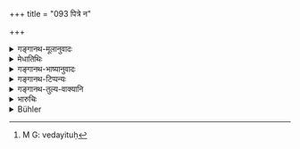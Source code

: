 +++
title = "093 पित्रे न"

+++

<details><summary>गङ्गानथ-मूलानुवादः</summary>

When a man takes away a maiden who has reached puberty, he shall pay no nuptial fee to the father,—who would fall off from his ownership by reason of thwarting her menses.—(93)
</details>

<details><summary>मेधातिथिः</summary>

[^२४६]:
     M G DK: hi

शुल्कदेयाया ऋतुमत्याः शुल्कनिरोधो ऽयम् । **स च स्वाम्याद् अतिक्रामेत्** । "बाल्ये पितुर् वशे तिष्ठेत्" (म्ध् ५.१४६) इत्य् उक्तम् । वयोन्तरप्राप्तौ चाददतः[^२४७] पितुः स्वाम्यं नास्ति । शुल्कादेयाया अपि हेतोः समानत्वात् पितुः स्वाम्यनिवृत्तिः । अपक्रमणं निवृत्तिः । **प्रतिरोधनं** प्रतिरोधो ऽपत्योत्पत्तिकार्ये । 


[^२४७]:
     M G: vedayituḥ

- <u>केचिद्</u> आहुः अमानवोऽयं श्लोकः ॥ ९.९३ ॥
</details>

<details><summary>गङ्गानथ-भाष्यानुवादः</summary>

This prohibits the payment of nuptial fees in the case of the girl who has reached puberty, and who is intended to be given away for a fee; and the reason for this is that—‘*he would fall off from his ownership*.’ It is only during *childhood* that the girl is to live under the tutilage of her father; so that when she is taken away by a man after she has reached a higher age,—the father’s ownership over her has ceased.

Even in the case of a girl who is not intended to be given away for a fee, the father’s ownership ceases,—the grounds for such cessation (*i.e*., the girl having reached the higher age) being equally present in her ease also.

‘*Falling off*’ means *cessation*.

‘*Thwarting*’—impeding its fruition in the shape of bearing children.

Some people say that this verse does not belong to Manu.—(93)
</details>

<details><summary>गङ्गानथ-टिप्पन्यः</summary>

*Cf*. 3, 23, 24, 51 and 52; 8.366;—9, 46, 71, 97 and 98;—11.62.

“*According to some people*, this verse does not form part of the text
of Manu”—says Medhātithi. This is not his own opinion, as Hopkins
wrongly asserts.

This verse is quoted in *Vīramitrodaya* (Saṃskāra, p. 772);—in
*Madanapārijāta* (p. 149);—in *Nirṇayasindhu* (p. 223);—in *Aparārka*
(p. 94), which explains ‘*śulka*’ as the *price*;—and in *Smṛtikaumudī*
(p. 38).
</details>

<details><summary>गङ्गानथ-तुल्य-वाक्यानि</summary>

*Viṣṇu* (24.41).—‘A girl, whose menses begin to appear while she is
living at her father’s house, before she has been betrothed to a man,
has to be considered as a degraded woman; by taking her without the
consent of her kinsmen, a man commits no wrong.’
</details>

<details><summary>भारुचिः</summary>

स्मृत्यन्तरेष्व् अयं श्लोको न त्व् अत्र समाम्नायते ॥ ९.९३ ॥
</details>

<details><summary>Bühler</summary>

093	But he who takes (to wife) a marriageable damsel, shall not pay any nuptial fee to her father; for the (latter) will lose his dominion over her in consequence of his preventing (the legitimate result of the appearance of) her enemies.
</details>
